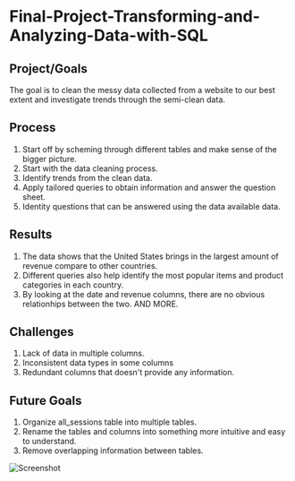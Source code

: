 # Final-Project-Transforming-and-Analyzing-Data-with-SQL

## Project/Goals
The goal is to clean the messy data collected from a website to our best extent and investigate trends through the semi-clean data. 

## Process
1. Start off by scheming through different tables and make sense of the bigger picture.
3. Start with the data cleaning process. 
4. Identify trends from the clean data. 
5. Apply tailored queries to obtain information and answer the question sheet. 
6. Identity questions that can be answered using the data available data. 

## Results
1. The data shows that the United States brings in the largest amount of revenue compare to other countries.
2. Different queries also help identify the most popular items and product categories in each country. 
3. By looking at the date and revenue columns, there are no obvious relationhips between the two.
AND MORE. 

## Challenges 
1. Lack of data in multiple columns. 
2. Inconsistent data types in some columns
3. Redundant columns that doesn't provide any information. 

## Future Goals
1. Organize all_sessions table into multiple tables. 
2. Rename the tables and columns into something more intuitive and easy to understand. 
3. Remove overlapping information between tables. 

![Screenshot](schema.png)
